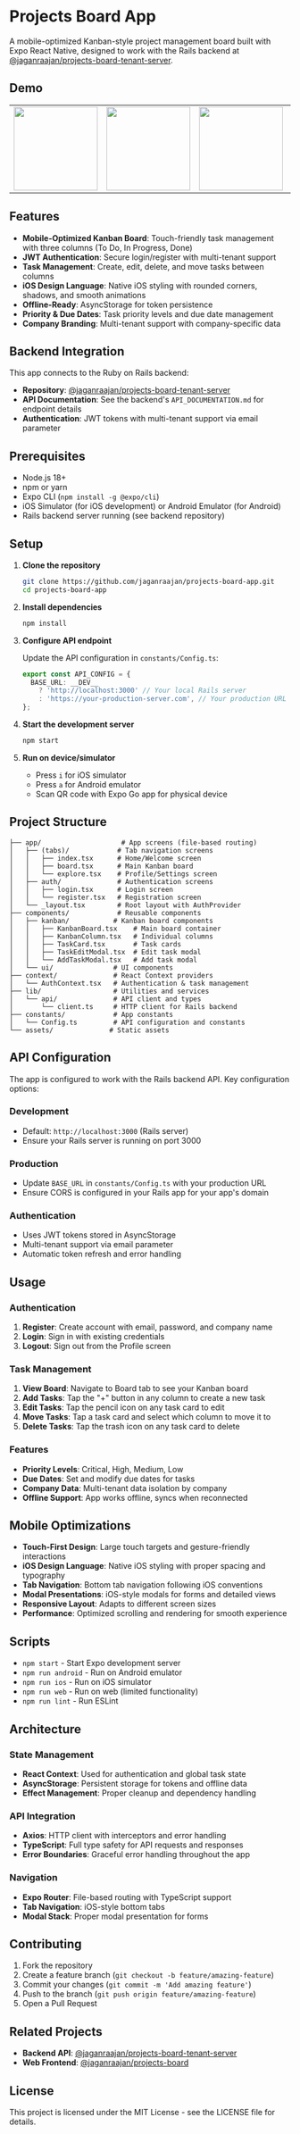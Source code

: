 # Projects Board App

A mobile-optimized Kanban-style project management board built with Expo React Native, designed to work with the Rails backend at [@jaganraajan/projects-board-tenant-server](https://github.com/jaganraajan/projects-board-tenant-server).

## Demo 
<table>
  <tr>
    <td><img src="https://github.com/user-attachments/assets/f7f941ff-c043-4812-b77f-f58d93c7ccec" width="150"/></td>
    <td><img src="https://github.com/user-attachments/assets/83e3ad82-1dee-4fc9-886f-a9d66aa6d12b" width="150"/></td>
    <td><img src="https://github.com/user-attachments/assets/dd2061cc-0c48-46e0-9103-33435664c6f4" width="150"/></td>
    <td><img src="https://github.com/user-attachments/assets/98eecb59-2b78-48df-9f59-8078868b22ba" width="150"/></td>
    <td><img src="https://github.com/user-attachments/assets/77e7402e-539f-4c9b-a7fe-933c142aee81" width="150"/></td>
  </tr>
</table>

## Features

- **Mobile-Optimized Kanban Board**: Touch-friendly task management with three columns (To Do, In Progress, Done)
- **JWT Authentication**: Secure login/register with multi-tenant support
- **Task Management**: Create, edit, delete, and move tasks between columns
- **iOS Design Language**: Native iOS styling with rounded corners, shadows, and smooth animations
- **Offline-Ready**: AsyncStorage for token persistence
- **Priority & Due Dates**: Task priority levels and due date management
- **Company Branding**: Multi-tenant support with company-specific data

## Backend Integration

This app connects to the Ruby on Rails backend:
- **Repository**: [@jaganraajan/projects-board-tenant-server](https://github.com/jaganraajan/projects-board-tenant-server)
- **API Documentation**: See the backend's `API_DOCUMENTATION.md` for endpoint details
- **Authentication**: JWT tokens with multi-tenant support via email parameter

## Prerequisites

- Node.js 18+ 
- npm or yarn
- Expo CLI (`npm install -g @expo/cli`)
- iOS Simulator (for iOS development) or Android Emulator (for Android)
- Rails backend server running (see backend repository)

## Setup

1. **Clone the repository**
   ```bash
   git clone https://github.com/jaganraajan/projects-board-app.git
   cd projects-board-app
   ```

2. **Install dependencies**
   ```bash
   npm install
   ```

3. **Configure API endpoint**
   
   Update the API configuration in `constants/Config.ts`:
   ```typescript
   export const API_CONFIG = {
     BASE_URL: __DEV__ 
       ? 'http://localhost:3000' // Your local Rails server
       : 'https://your-production-server.com', // Your production URL
   };
   ```

4. **Start the development server**
   ```bash
   npm start
   ```

5. **Run on device/simulator**
   - Press `i` for iOS simulator
   - Press `a` for Android emulator
   - Scan QR code with Expo Go app for physical device

## Project Structure

```
├── app/                    # App screens (file-based routing)
│   ├── (tabs)/            # Tab navigation screens
│   │   ├── index.tsx      # Home/Welcome screen
│   │   ├── board.tsx      # Main Kanban board
│   │   └── explore.tsx    # Profile/Settings screen
│   ├── auth/              # Authentication screens
│   │   ├── login.tsx      # Login screen
│   │   └── register.tsx   # Registration screen
│   └── _layout.tsx        # Root layout with AuthProvider
├── components/            # Reusable components
│   ├── kanban/           # Kanban board components
│   │   ├── KanbanBoard.tsx    # Main board container
│   │   ├── KanbanColumn.tsx   # Individual columns
│   │   ├── TaskCard.tsx       # Task cards
│   │   ├── TaskEditModal.tsx  # Edit task modal
│   │   └── AddTaskModal.tsx   # Add task modal
│   └── ui/               # UI components
├── context/              # React Context providers
│   └── AuthContext.tsx   # Authentication & task management
├── lib/                  # Utilities and services
│   └── api/              # API client and types
│       └── client.ts     # HTTP client for Rails backend
├── constants/            # App constants
│   └── Config.ts         # API configuration and constants
└── assets/              # Static assets
```

## API Configuration

The app is configured to work with the Rails backend API. Key configuration options:

### Development
- Default: `http://localhost:3000` (Rails server)
- Ensure your Rails server is running on port 3000

### Production
- Update `BASE_URL` in `constants/Config.ts` with your production URL
- Ensure CORS is configured in your Rails app for your app's domain

### Authentication
- Uses JWT tokens stored in AsyncStorage
- Multi-tenant support via email parameter
- Automatic token refresh and error handling

## Usage

### Authentication
1. **Register**: Create account with email, password, and company name
2. **Login**: Sign in with existing credentials
3. **Logout**: Sign out from the Profile screen

### Task Management
1. **View Board**: Navigate to Board tab to see your Kanban board
2. **Add Tasks**: Tap the "+" button in any column to create a new task
3. **Edit Tasks**: Tap the pencil icon on any task card to edit
4. **Move Tasks**: Tap a task card and select which column to move it to
5. **Delete Tasks**: Tap the trash icon on any task card to delete

### Features
- **Priority Levels**: Critical, High, Medium, Low
- **Due Dates**: Set and modify due dates for tasks
- **Company Data**: Multi-tenant data isolation by company
- **Offline Support**: App works offline, syncs when reconnected

## Mobile Optimizations

- **Touch-First Design**: Large touch targets and gesture-friendly interactions
- **iOS Design Language**: Native iOS styling with proper spacing and typography
- **Tab Navigation**: Bottom tab navigation following iOS conventions
- **Modal Presentations**: iOS-style modals for forms and detailed views
- **Responsive Layout**: Adapts to different screen sizes
- **Performance**: Optimized scrolling and rendering for smooth experience

## Scripts

- `npm start` - Start Expo development server
- `npm run android` - Run on Android emulator
- `npm run ios` - Run on iOS simulator
- `npm run web` - Run on web (limited functionality)
- `npm run lint` - Run ESLint

## Architecture

### State Management
- **React Context**: Used for authentication and global task state
- **AsyncStorage**: Persistent storage for tokens and offline data
- **Effect Management**: Proper cleanup and dependency handling

### API Integration
- **Axios**: HTTP client with interceptors and error handling
- **TypeScript**: Full type safety for API requests and responses
- **Error Boundaries**: Graceful error handling throughout the app

### Navigation
- **Expo Router**: File-based routing with TypeScript support
- **Tab Navigation**: iOS-style bottom tabs
- **Modal Stack**: Proper modal presentation for forms

## Contributing

1. Fork the repository
2. Create a feature branch (`git checkout -b feature/amazing-feature`)
3. Commit your changes (`git commit -m 'Add amazing feature'`)
4. Push to the branch (`git push origin feature/amazing-feature`)
5. Open a Pull Request

## Related Projects

- **Backend API**: [@jaganraajan/projects-board-tenant-server](https://github.com/jaganraajan/projects-board-tenant-server)
- **Web Frontend**: [@jaganraajan/projects-board](https://github.com/jaganraajan/projects-board)

## License

This project is licensed under the MIT License - see the LICENSE file for details.
